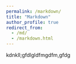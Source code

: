 ```yaml
---
permalink: /markdown/
title: "Markdown"
author_profile: true
redirect_from: 
  - /md/
  - /markdown.html
---
```

kdnkll;gfdlgldfmgdfm,gfdg
